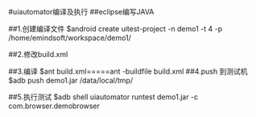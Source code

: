 #uiautomator编译及执行
##eclipse编写JAVA


##1.创建编译文件
$android create uitest-project -n demo1 -t 4 -p /home/emindsoft/workspace/demo1/

##2.修改build.xml

##3.编译
$ant build.xml=====ant -buildfile build.xml
##4.push 到测试机
$adb push demo1.jar /data/local/tmp/

##5.执行测试
$adb shell uiautomator runtest demo1.jar -c com.browser.demobrowser


